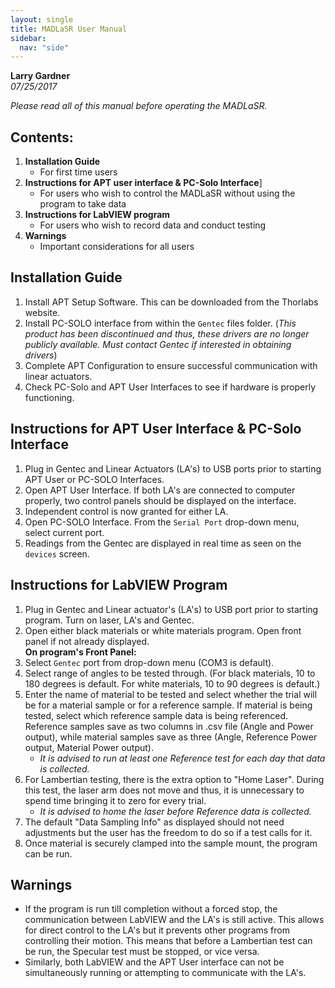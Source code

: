```yaml
---
layout: single
title: MADLaSR User Manual
sidebar:
  nav: "side"
---
```

**Larry Gardner**  
*07/25/2017*  

*Please read all of this manual before operating the MADLaSR.*

## Contents:
1. **Installation Guide**
    - For first time users
2. **Instructions for APT user interface & PC-Solo Interface**]
    - For users who wish to control the MADLaSR without using the program to take data
3. **Instructions for LabVIEW program**
    - For users who wish to record data and conduct testing
4. **Warnings**
    - Important considerations for all users

## Installation Guide  
1. Install APT Setup Software. This can be downloaded from the Thorlabs website.  
2. Install PC-SOLO interface from within the `Gentec` files folder. (*This product has been discontinued and thus, these drivers are no longer publicly available. Must contact Gentec if interested in obtaining drivers*)  
3. Complete APT Configuration to ensure successful communication with linear actuators.  
4. Check PC-Solo and APT User Interfaces to see if hardware is properly functioning.  

## Instructions for APT User Interface & PC-Solo Interface
1. Plug in Gentec and Linear Actuators (LA's) to USB ports prior to starting APT User or PC-SOLO Interfaces.  
2. Open APT User Interface. If both LA's are connected to computer properly, two control panels should be displayed on the interface.  
3. Independent control is now granted for either LA.  
4. Open PC-SOLO Interface. From the `Serial Port` drop-down menu, select current port.  
5. Readings from the Gentec are displayed in real time as seen on the `devices` screen.  

## Instructions for LabVIEW Program
1. Plug in Gentec and Linear actuator's (LA's) to USB port prior to starting program. Turn on laser, LA's and Gentec.  
2. Open either black materials or white materials program. Open front panel if not already displayed.  
**On program's Front Panel:**  
3. Select `Gentec` port from drop-down menu (COM3 is default).
4. Select range of angles to be tested through. (For black materials, 10 to 180 degrees is default. For white materials, 10 to 90 degrees is default.)
5. Enter the name of material to be tested and select whether the trial will be for a material sample or for a reference sample. If material is being tested, select which reference sample data is being referenced. Reference samples save as two columns in .csv file (Angle and Power output), while material samples save as three (Angle, Reference Power output, Material Power output).  
    - *It is advised to run at least one Reference test for each day that data is collected.*  
6. For Lambertian testing, there is the extra option to "Home Laser". During this test, the laser arm does not move and thus, it is unnecessary to spend time bringing it to zero for every trial.  
    - *It is advised to home the laser before Reference data is collected.*  
7. The default "Data Sampling Info" as displayed should not need adjustments but the user has the freedom to do so if a test calls for it.  
8. Once material is securely clamped into the sample mount, the program can be run.  

## Warnings
- If the program is run till completion without a forced stop, the communication between LabVIEW and the LA's is still active. This allows for direct control to the LA's but it prevents other programs from controlling their motion. This means that before a Lambertian test can be run, the Specular test must be stopped, or vice versa.  
- Similarly, both LabVIEW and the APT User interface can not be simultaneously running or attempting to communicate with the LA's.  